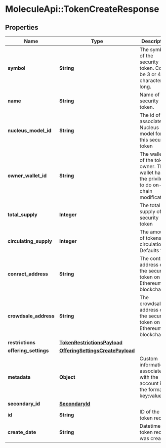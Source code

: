 # MoleculeApi::TokenCreateResponse

## Properties
Name | Type | Description | Notes
------------ | ------------- | ------------- | -------------
**symbol** | **String** | The symbol of the security token. Could be 3 or 4 characters long. | 
**name** | **String** | Name of the security token. | 
**nucleus_model_id** | **String** | The id of the associated Nucleus model for this security token | 
**owner_wallet_id** | **String** | The wallet id of the token owner. This wallet has the privileges to do on-chain modifications | 
**total_supply** | **Integer** | The total supply of the security token | 
**circulating_supply** | **Integer** | The amount of tokens in circulation. Defaults to 0 | [optional] 
**conract_address** | **String** | The contract address of the security token on the Ethereum blockchain | [optional] 
**crowdsale_address** | **String** | The crowdsale address of the security token on the Ethereum blockchain | [optional] 
**restrictions** | [**TokenRestrictionsPayload**](TokenRestrictionsPayload.md) |  | [optional] 
**offering_settings** | [**OfferingSettingsCreatePayload**](OfferingSettingsCreatePayload.md) |  | [optional] 
**metadata** | **Object** | Custom information associated with the account in the format key:value | [optional] 
**secondary_id** | [**SecondaryId**](SecondaryId.md) |  | [optional] 
**id** | **String** | ID of the token record | [optional] 
**create_date** | **String** | Datetime the token record was created | [optional] 


